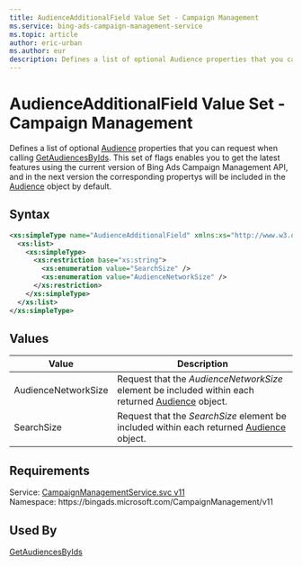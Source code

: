 ```yaml
---
title: AudienceAdditionalField Value Set - Campaign Management
ms.service: bing-ads-campaign-management-service
ms.topic: article
author: eric-urban
ms.author: eur
description: Defines a list of optional Audience properties that you can request when calling GetAudiencesByIds.
---
```

# AudienceAdditionalField Value Set - Campaign Management
Defines a list of optional [Audience](audience.md) properties that you can request when calling [GetAudiencesByIds](getaudiencesbyids.md). This set of flags enables you to get the latest features using the current version of Bing Ads Campaign Management API, and in the next version the corresponding propertys will be included in the [Audience](audience.md) object by default.

## Syntax
```xml
<xs:simpleType name="AudienceAdditionalField" xmlns:xs="http://www.w3.org/2001/XMLSchema">
  <xs:list>
    <xs:simpleType>
      <xs:restriction base="xs:string">
        <xs:enumeration value="SearchSize" />
        <xs:enumeration value="AudienceNetworkSize" />
      </xs:restriction>
    </xs:simpleType>
  </xs:list>
</xs:simpleType>
```

## <a name="values"></a>Values

|Value|Description|
|-----------|---------------|
|<a name="audiencenetworksize"></a>AudienceNetworkSize|Request that the *AudienceNetworkSize* element be included within each returned [Audience](audience.md) object.|
|<a name="searchsize"></a>SearchSize|Request that the *SearchSize* element be included within each returned [Audience](audience.md) object.|

## Requirements
Service: [CampaignManagementService.svc v11](https://campaign.api.bingads.microsoft.com/Api/Advertiser/CampaignManagement/v11/CampaignManagementService.svc)  
Namespace: https\://bingads.microsoft.com/CampaignManagement/v11  

## Used By
[GetAudiencesByIds](getaudiencesbyids.md)  
